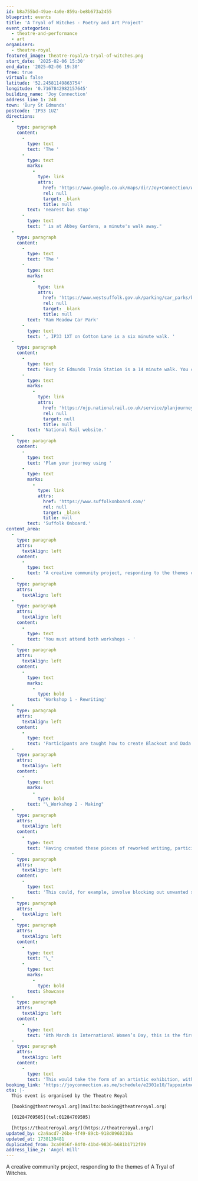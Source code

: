 ```yaml
---
id: b8a755bd-49ae-4a0e-859a-be8b673a2455
blueprint: events
title: 'A Tryal of Witches - Poetry and Art Project'
event_categories:
  - theatre-and-performance
  - art
organisers:
  - theatre-royal
featured_image: theatre-royal/a-tryal-of-witches.png
start_date: '2025-02-06 15:30'
end_date: '2025-02-06 19:30'
free: true
virtual: false
latitude: '52.24581149863754'
longitude: '0.7167842982157645'
building_name: 'Joy Connection'
address_line_1: 24B
town: 'Bury St Edmunds'
postcode: 'IP33 1UZ'
directions:
  -
    type: paragraph
    content:
      -
        type: text
        text: 'The '
      -
        type: text
        marks:
          -
            type: link
            attrs:
              href: 'https://www.google.co.uk/maps/dir/Joy+Connection/Abbey+Gardens,+Bury+Saint+Edmunds+IP33+1UZ/@52.2457319,0.7150201,17z/data=!3m1!4b1!4m14!4m13!1m5!1m1!1s0x47d84daa5b417e05:0xb19c0f95e8a5c03a!2m2!1d0.7167843!2d52.24569!1m5!1m1!1s0x47d84c5b33b6349f:0x705aa29b7dcfba5a!2m2!1d0.716318!2d52.245743!3e0?entry=ttu&g_ep=EgoyMDI1MDEyNi4wIKXMDSoASAFQAw%3D%3D'
              rel: null
              target: _blank
              title: null
        text: 'nearest bus stop'
      -
        type: text
        text: " is at Abbey Gardens, a minute's walk away."
  -
    type: paragraph
    content:
      -
        type: text
        text: 'The '
      -
        type: text
        marks:
          -
            type: link
            attrs:
              href: 'https://www.westsuffolk.gov.uk/parking/car_parks/bse_car_parks/ram-meadow-car-park.cfm'
              rel: null
              target: _blank
              title: null
        text: 'Ram Meadow Car Park'
      -
        type: text
        text: ', IP33 1XT on Cotton Lane is a six minute walk. '
  -
    type: paragraph
    content:
      -
        type: text
        text: 'Bury St Edmunds Train Station is a 14 minute walk. You can check train times and service updates on the '
      -
        type: text
        marks:
          -
            type: link
            attrs:
              href: 'https://ojp.nationalrail.co.uk/service/planjourney/search'
              rel: null
              target: null
              title: null
        text: 'National Rail website.'
  -
    type: paragraph
    content:
      -
        type: text
        text: 'Plan your journey using '
      -
        type: text
        marks:
          -
            type: link
            attrs:
              href: 'https://www.suffolkonboard.com/'
              rel: null
              target: _blank
              title: null
        text: 'Suffolk Onboard.'
content_area:
  -
    type: paragraph
    attrs:
      textAlign: left
    content:
      -
        type: text
        text: 'A creative community project, responding to the themes of A Tryal of Witches. This would take the form of poetry workshops, focusing on Dada and Blackout poetry, and then turning these poems into a small gallery exhibition at the Theatre Royal. Participants also receive tickets to see the show.'
  -
    type: paragraph
    attrs:
      textAlign: left
  -
    type: paragraph
    attrs:
      textAlign: left
    content:
      -
        type: text
        text: 'You must attend both workshops - '
  -
    type: paragraph
    attrs:
      textAlign: left
    content:
      -
        type: text
        marks:
          -
            type: bold
        text: 'Workshop 1 - Rewriting'
  -
    type: paragraph
    attrs:
      textAlign: left
    content:
      -
        type: text
        text: 'Participants are taught how to create Blackout and Dada poetry/writing, using a mixture of pre-existing documents - transcripts from the Bury St Edmunds witch trials, the script for A Tryal of Witches and modern magazine articles about women’s identity/health/place in society.'
  -
    type: paragraph
    attrs:
      textAlign: left
    content:
      -
        type: text
        marks:
          -
            type: bold
        text: "\_Workshop 2 - Making"
  -
    type: paragraph
    attrs:
      textAlign: left
    content:
      -
        type: text
        text: 'Having created these pieces of reworked writing, participants would then work with an artist to transform their poem into art.'
  -
    type: paragraph
    attrs:
      textAlign: left
    content:
      -
        type: text
        text: 'This could, for example, involve blocking out unwanted sections of text with reindeer moss and foliage, or with translucent paper showing the edited work, with the original text underneath (liftable) which has been decorated to fit the themes of the play. Heidi and I are currently figuring out the final details but there will be some flexibility.'
  -
    type: paragraph
    attrs:
      textAlign: left
  -
    type: paragraph
    attrs:
      textAlign: left
    content:
      -
        type: text
        text: "\_"
      -
        type: text
        marks:
          -
            type: bold
        text: Showcase
  -
    type: paragraph
    attrs:
      textAlign: left
    content:
      -
        type: text
        text: '8th March is International Women’s Day, this is the first Saturday of performances for A Tryal of Witches.'
  -
    type: paragraph
    attrs:
      textAlign: left
    content:
      -
        type: text
        text: 'This would take the form of an artistic exhibition, with pieces displayed around the theatre building. These pieces can then stay up until the end of the run, and be gifted to the creators to keep if they would like them. Participants will also be invited to come and see the show.'
booking_link: 'https://joyconnection.as.me/schedule/e2301e10/?appointmentTypeIds%5b%5d=73334942'
cta: |-
  This event is organised by the Theatre Royal 

  [booking@theatreroyal.org](mailto:booking@theatreroyal.org)

  [01284769505](tel:01284769505)

  [https://theatreroyal.org/](https://theatreroyal.org/)
updated_by: c2a9acd7-26be-4f49-89cb-918d0960210a
updated_at: 1738139481
duplicated_from: 3ca0956f-84f0-41bd-9836-b681b1712f09
address_line_2: 'Angel Hill'
---
```

A creative community project, responding to the themes of A Tryal of Witches.